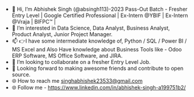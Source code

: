 - 👋 Hi, I’m  Abhishek Singh (@absingh113)-2023 Pass-Out Batch - Fresher Entry Level | Google Certified Professional | Ex-Intern @YBIF | Ex-Intern @Vraja | BIFPC™ |
- 👀 I’m interested in Data Science, Data Analyst, Business Analyst, Product Analyst, Junior Project Manager.
- 📫 👉I have some intermediate knowledge of, Python / SQL / Power BI / MS Excel and Also Have knowledge about Business Tools like - Odoo ERP Software, MS Office Software, and JIRA.
- 💞️ I’m looking to collaborate on a fresher Entry Level Job.
- 🤝 Looking forward to making awesome friends and contribute to open source.
- 🌐 How to reach me singhabhishek23533@gmail.com
- 🌐 Follow me - https://www.linkedin.com/in/abhishek-singh-a199751b2/

<!---
absingh113/absingh113 is a ✨ special ✨ repository because its `README.md` (this file) appears on your GitHub profile.
You can click the Preview link to take a look at your changes.
--->
